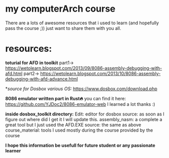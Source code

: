 # my computerArch course

There are a lots of awesome resources that i used to learn (and hopefully pass the course ;)) 
just want to share them with you all.


# resources:

**toturial for AFD in toolkit**
  part1-> https://wetolearn.blogspot.com/2013/09/8086-assembly-debugging-with-afd.html
  part2-> https://wetolearn.blogspot.com/2013/10/8086-assembly-debugging-with-afd-advance.html

**source for Dosbox various OS:*
  https://www.dosbox.com/download.php

**8086 emulator written part in Rust🔥**
  you can find it here: https://github.com/YJDoc2/8086-emulator-web
  I learned a lot thanks :)

**inside dosbox_toolkit directory:**
  Edit: editor for dosbox
    source: as soon as I figure out where did I get it I will update this.
  assembly_nasm: a complete a great tool but I just used the AFD.EXE
    source: the same as above
  course_material: tools I used mostly during the course provided by the course
    
  

  **I hope this information be usefull for future student or any passionate learner**
